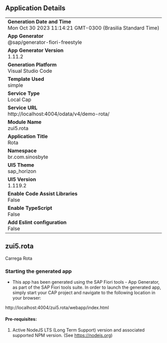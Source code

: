 ## Application Details
|               |
| ------------- |
|**Generation Date and Time**<br>Mon Oct 30 2023 11:14:21 GMT-0300 (Brasilia Standard Time)|
|**App Generator**<br>@sap/generator-fiori-freestyle|
|**App Generator Version**<br>1.11.2|
|**Generation Platform**<br>Visual Studio Code|
|**Template Used**<br>simple|
|**Service Type**<br>Local Cap|
|**Service URL**<br>http://localhost:4004/odata/v4/demo-rota/
|**Module Name**<br>zui5.rota|
|**Application Title**<br>Rota|
|**Namespace**<br>br.com.sinosbyte|
|**UI5 Theme**<br>sap_horizon|
|**UI5 Version**<br>1.119.2|
|**Enable Code Assist Libraries**<br>False|
|**Enable TypeScript**<br>False|
|**Add Eslint configuration**<br>False|

## zui5.rota

Carrega Rota

### Starting the generated app

-   This app has been generated using the SAP Fiori tools - App Generator, as part of the SAP Fiori tools suite.  In order to launch the generated app, simply start your CAP project and navigate to the following location in your browser:

http://localhost:4004/zui5.rota/webapp/index.html

#### Pre-requisites:

1. Active NodeJS LTS (Long Term Support) version and associated supported NPM version.  (See https://nodejs.org)


